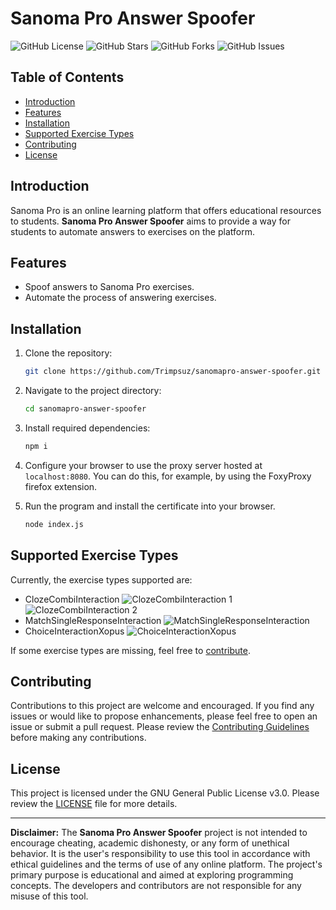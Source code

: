 # Sanoma Pro Answer Spoofer

![GitHub License](https://img.shields.io/github/license/Trimpsuz/sanomapro-answer-spoofer)
![GitHub Stars](https://img.shields.io/github/stars/Trimpsuz/sanomapro-answer-spoofer)
![GitHub Forks](https://img.shields.io/github/forks/Trimpsuz/sanomapro-answer-spoofer)
![GitHub Issues](https://img.shields.io/github/issues/Trimpsuz/sanomapro-answer-spoofer)

## Table of Contents

- [Introduction](#introduction)
- [Features](#features)
- [Installation](#installation)
- [Supported Exercise Types](#supported-exercise-types)
- [Contributing](#contributing)
- [License](#license)

## Introduction

Sanoma Pro is an online learning platform that offers educational resources to students. **Sanoma Pro Answer Spoofer** aims to provide a way for students to automate answers to exercises on the platform.

## Features

- Spoof answers to Sanoma Pro exercises.
- Automate the process of answering exercises.

## Installation

1. Clone the repository:

   ```sh
   git clone https://github.com/Trimpsuz/sanomapro-answer-spoofer.git
   ```

2. Navigate to the project directory:

   ```sh
   cd sanomapro-answer-spoofer
   ```

3. Install required dependencies:
   ```sh
   npm i
   ```
4. Configure your browser to use the proxy server hosted at `localhost:8080`. You can do this, for example, by using the FoxyProxy firefox extension.

5. Run the program and install the certificate into your browser.
   ```sh
   node index.js
   ```

## Supported Exercise Types

Currently, the exercise types supported are:

- ClozeCombiInteraction
  ![ClozeCombiInteraction 1](https://asiakaspalvelu.verkkokauppa.com/attachments/token/McTjZOF63auAXiFprHzUp0wLN/?name=firefox_WJ9FI9dsmx.png)
  ![ClozeCombiInteraction 2](https://asiakaspalvelu.verkkokauppa.com/attachments/token/d5OIPoUvCt1LFp7DiDYBXqU5A/?name=firefox_YMxWNYivxR.png)
- MatchSingleResponseInteraction
  ![MatchSingleResponseInteraction](https://asiakaspalvelu.verkkokauppa.com/attachments/token/g02FctdGnxiJKMG0gJxuqowBR/?name=firefox_vFE3ECj338.png)
- ChoiceInteractionXopus
  ![ChoiceInteractionXopus](https://asiakaspalvelu.verkkokauppa.com/attachments/token/pBFw4flTcESYPnIGt5LRqu1Be/?name=firefox_aT7AxVAI7a.png)

If some exercise types are missing, feel free to [contribute](#contributing).

## Contributing

Contributions to this project are welcome and encouraged. If you find any issues or would like to propose enhancements, please feel free to open an issue or submit a pull request. Please review the [Contributing Guidelines](CONTRIBUTING.md) before making any contributions.

## License

This project is licensed under the GNU General Public License v3.0. Please review the [LICENSE](LICENSE) file for more details.

---

**Disclaimer:** The **Sanoma Pro Answer Spoofer** project is not intended to encourage cheating, academic dishonesty, or any form of unethical behavior. It is the user's responsibility to use this tool in accordance with ethical guidelines and the terms of use of any online platform. The project's primary purpose is educational and aimed at exploring programming concepts. The developers and contributors are not responsible for any misuse of this tool.

